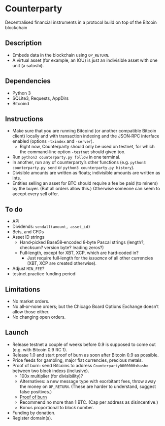Counterparty
============
Decentralised financial instruments in a protocol build on top of the Bitcoin blockchain

## Description
* Embeds data in the blockchain using `OP_RETURN`.
* A virtual asset (for example, an IOU) is just an indivisible asset with one unit (a satoshi).

## Dependencies
* Python 3
* SQLite3, Requests, AppDirs
* Bitcoind

## Instructions
* Make sure that you are running Bitcoind (or another compatible Bitcoin client) locally and with transaction indexing and the JSON‐RPC interface enabled (options `-txindex` and `-server`).
	* Right now, Counterparty should only be used on testnet, for which the command‐line option `-testnet` should given too.
* Run `python3 counterparty.py follow` in one terminal.
* In another, run any of counterparty’s other functions (e.g. `python3 counterparty.py send` or `python3 counterparty.py history`).
* Divisible amounts are written as floats; indivisible amounts are written as ints.
* Entities selling an asset for BTC should require a fee be paid (to miners) by the buyer. (But all orders allow this.) Otherwise someone can seem to accept every sell offer.

## To do
* API
* Dividends: `sendall(amount, asset_id)`
* Bets, and CFDs
* Asset ID strings
	* Hand‐picked Base58‐encoded 8‐byte Pascal strings (length?, checksum? version byte? leading zeros?)
	* Full‐length, except for XBT, XCP, which are hard‐coded in?
		* Just require full‐length for the *issuance* of all other currencies (XBT, XCP are created otherwise).
* Adjust `MIN_FEE`?
* testnet practice funding period

## Limitations
* No market orders.
* No all‐or‐none orders; but the Chicago Board Options Exchange doesn’t allow those either.
* No changing open orders.

## Launch
* Release testnet a couple of weeks before 0.9 is supposed to come out (e.g. with Bitcoin 0.9 RC 1).
* Release 1.0 and start proof of burn as soon after Bitcoin 0.9 as possible.
* Price feeds for gambling, major fiat currencies, precious metals.
* Proof of burn: send Bitcoins to address `Counterparty0000000<hash>` between two block indexs (inclusive).
	* 100x multiplier (for divisibility)?
	* Alternatives: a new message type with exorbitant fees, throw away the money on `OP_RETURN`. (These are harder to understand, suggest false positives.)
	* [Proof of burn](https://en.bitcoin.it/wiki/Proof_of_burn#Coin-burning_as_a_tool_for_transition_between_cryptocurrencies)
	* Recommend no more than 1 BTC. (Cap per address as disincentive.)
	* Bonus proportional to block number.
* Funding by donation.
* Register domain(s).
